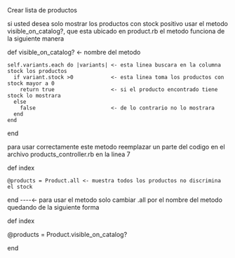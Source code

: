 Crear lista de productos

si usted desea solo mostrar los productos con stock positivo usar el metodo visible_on_catalog?, que esta ubicado en product.rb el metodo funciona de la 
siguiente manera 

def visible_on_catalog? <- nombre del metodo

    self.variants.each do |variants| <- esta linea buscara en la columna stock los productos 
      if variant.stock >0            <- esta linea toma los productos con stock mayor a 0
        return true                  <- si el producto encontrado tiene stock lo mostrara
      else
        false                        <- de lo contrario no lo mostrara
      end
    end
end

para usar correctamente este metodo reemplazar un parte del codigo en el archivo products_controller.rb en la linea 7

def index

    @products = Product.all <- muestra todos los productos no discrimina el stock
end                     ----<- para usar el metodo solo cambiar .all por el nombre del
                               metodo quedando de la siguiente forma

def index

  @products = Product.visible_on_catalog?
  
end
